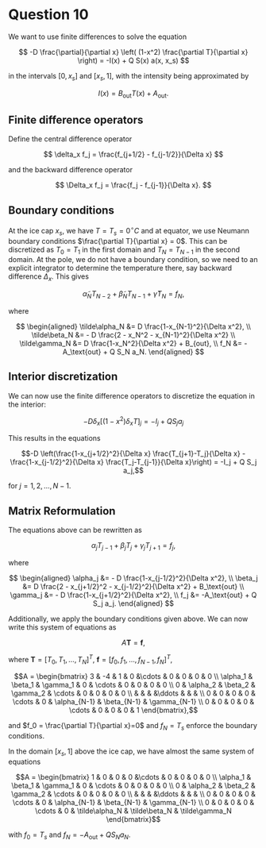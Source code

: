 # Question 10

We want to use finite differences to solve the equation

$$
    -D \frac{\partial}{\partial x} \left( (1-x^2) \frac{\partial T}{\partial x} \right) = -I(x) + Q S(x) a(x, x_s)
$$

in the intervals $[0, x_s]$ and $[x_s, 1]$, with the intensity being approximated by

$$I(x) = B_\text{out} T(x) + A_\text{out}.$$

## Finite difference operators

Define the central difference operator

$$
    \delta_x f_j = \frac{f_{j+1/2} - f_{j-1/2}}{\Delta x}
$$

and the backward difference operator

$$
    \Delta_x f_j = \frac{f_j - f_{j-1}}{\Delta x}.
$$

## Boundary conditions

At the ice cap $x_s$, we have $T=T_s=0^\circ C$ and at equator, we use Neumann boundary conditions $\frac{\partial T}{\partial x} = 0$. This can be discretized as $T_0 = T_1$ in the first domain and $T_N = T_{N-1}$ in the second domain. At the pole, we do not have a boundary condition, so we need to an explicit integrator to determine the temperature there, say backward difference $\Delta_x$. This gives

$$\tilde\alpha_N T_{N-2} + \tilde\beta_N T_{N-1} + \tilde\gamma T_N = f_N,$$

where 

$$
\begin{aligned}
    \tilde\alpha_N &= D \frac{1-x_{N-1}^2}{\Delta x^2}, \\
    \tilde\beta_N &= - D \frac{2 - x_N^2 - x_{N-1}^2}{\Delta x^2} \\
    \tilde\gamma_N &= D \frac{1-x_N^2}{\Delta x^2} + B_{out}, \\
    f_N &= -A_\text{out} + Q S_N a_N.
\end{aligned}
$$

## Interior discretization

We can now use the finite difference operators to discretize the equation in the interior:

$$-D \delta_x \left[ (1-x^2) \delta_x T \right]_j = -I_j + Q S_j a_j$$

This results in the equations

$$-D \left(\frac{1-x_{j+1/2}^2}{\Delta x} \frac{T_{j+1}-T_j}{\Delta x} - \frac{1-x_{j-1/2}^2}{\Delta x} \frac{T_j-T_{j-1}}{\Delta x}\right) = -I_j + Q S_j a_j,$$

for $j=1, 2, \ldots, N-1$.

## Matrix Reformulation

The equations above can be rewritten as

$$\alpha_j T_{j-1} + \beta_j T_j + \gamma_j T_{j+1} = f_j,$$

where

$$
\begin{aligned}
    \alpha_j &= - D \frac{1-x_{j-1/2}^2}{\Delta x^2}, \\
    \beta_j &= D \frac{2 - x_{j+1/2}^2 - x_{j-1/2}^2}{\Delta x^2} + B_\text{out} \\
    \gamma_j &= - D \frac{1-x_{j+1/2}^2}{\Delta x^2}, \\
    f_j &= -A_\text{out} + Q S_j a_j.
\end{aligned}
$$

Additionally, we apply the boundary conditions given above. We can now write this system of equations as

$$A \mathbf{T} = \mathbf{f},$$

where $\mathbf{T} = [T_0, T_1, \ldots, T_N]^T$, $\mathbf{f} = [f_0, f_1, \ldots, f_{N-1}, f_N]^T$, 

$$A = \begin{bmatrix}
    3 & -4 & 1 & 0 &\cdots & 0 & 0 & 0 & 0 \\
    \alpha_1 & \beta_1 & \gamma_1 & 0 & \cdots & 0 & 0 & 0 & 0 \\
    0 & \alpha_2 & \beta_2 & \gamma_2 & \cdots & 0 & 0 & 0 & 0 \\
    & & & &\ddots & & & \\
    0 & 0 & 0 & 0 & \cdots & 0 & \alpha_{N-1} & \beta_{N-1} & \gamma_{N-1} \\
    0 & 0 & 0 & 0 & \cdots & 0 & 0 & 0 & 1
\end{bmatrix},$$

and $f_0 = \frac{\partial T}{\partial x}=0$ and $f_N = T_s$ enforce the boundary conditions.


In the domain $[x_s, 1]$ above the ice cap, we have almost the same system of equations

$$A = \begin{bmatrix}
    1 & 0 & 0 & 0 &\cdots & 0 & 0 & 0 & 0 \\
    \alpha_1 & \beta_1 & \gamma_1 & 0 & \cdots & 0 & 0 & 0 & 0 \\
    0 & \alpha_2 & \beta_2 & \gamma_2 & \cdots & 0 & 0 & 0 & 0 \\
    & & & &\ddots & & & \\
    0 & 0 & 0 & 0 & \cdots & 0 & \alpha_{N-1} & \beta_{N-1} & \gamma_{N-1} \\
    0 & 0 & 0 & 0 & \cdots & 0 & \tilde\alpha_N & \tilde\beta_N & \tilde\gamma_N
\end{bmatrix}$$

with $f_0 = T_s$ and $f_N = -A_\text{out} + Q S_N a_N$.